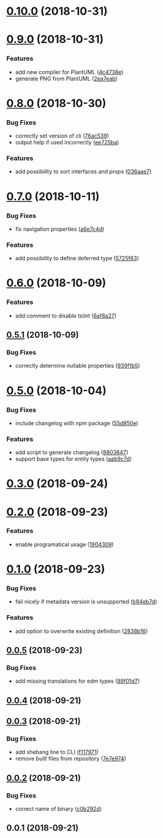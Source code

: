 <a name="0.10.0"></a>
# [0.10.0](https://github.com/krlwlfrt/omeco/compare/v0.9.0...v0.10.0) (2018-10-31)



<a name="0.9.0"></a>
# [0.9.0](https://github.com/krlwlfrt/omeco/compare/v0.8.0...v0.9.0) (2018-10-31)


### Features

* add new compiler for PlantUML ([4c4738e](https://github.com/krlwlfrt/omeco/commit/4c4738e))
* generate PNG from PlantUML ([2ea7eab](https://github.com/krlwlfrt/omeco/commit/2ea7eab))



<a name="0.8.0"></a>
# [0.8.0](https://github.com/krlwlfrt/omeco/compare/v0.7.0...v0.8.0) (2018-10-30)


### Bug Fixes

* correctly set version of cli ([76ac539](https://github.com/krlwlfrt/omeco/commit/76ac539))
* output help if used incorrectly ([ee725ba](https://github.com/krlwlfrt/omeco/commit/ee725ba))


### Features

* add possibility to sort interfaces and props ([036aae7](https://github.com/krlwlfrt/omeco/commit/036aae7))



<a name="0.7.0"></a>
# [0.7.0](https://github.com/krlwlfrt/omeco/compare/v0.6.0...v0.7.0) (2018-10-11)


### Bug Fixes

* fix navigation properties ([a6e7c4d](https://github.com/krlwlfrt/omeco/commit/a6e7c4d))


### Features

* add possibility to define deferred type ([5725f83](https://github.com/krlwlfrt/omeco/commit/5725f83))



<a name="0.6.0"></a>
# [0.6.0](https://github.com/krlwlfrt/omeco/compare/v0.5.1...v0.6.0) (2018-10-09)


### Features

* add comment to disable tslint ([6af8a27](https://github.com/krlwlfrt/omeco/commit/6af8a27))



<a name="0.5.1"></a>
## [0.5.1](https://github.com/krlwlfrt/omeco/compare/v0.5.0...v0.5.1) (2018-10-09)


### Bug Fixes

* correctly determine nullable properties ([939f1b5](https://github.com/krlwlfrt/omeco/commit/939f1b5))



<a name="0.5.0"></a>
# [0.5.0](https://github.com/krlwlfrt/omeco/compare/v0.3.0...v0.5.0) (2018-10-04)


### Bug Fixes

* include changelog with npm package ([55d850e](https://github.com/krlwlfrt/omeco/commit/55d850e))


### Features

* add script to generate changelog ([8803847](https://github.com/krlwlfrt/omeco/commit/8803847))
* support base types for entity types ([aab9c7d](https://github.com/krlwlfrt/omeco/commit/aab9c7d))



<a name="0.3.0"></a>
# [0.3.0](https://github.com/krlwlfrt/omeco/compare/v0.2.0...v0.3.0) (2018-09-24)



<a name="0.2.0"></a>
# [0.2.0](https://github.com/krlwlfrt/omeco/compare/v0.1.0...v0.2.0) (2018-09-23)


### Features

* enable programatical usage ([1904309](https://github.com/krlwlfrt/omeco/commit/1904309))



<a name="0.1.0"></a>
# [0.1.0](https://github.com/krlwlfrt/omeco/compare/v0.0.5...v0.1.0) (2018-09-23)


### Bug Fixes

* fail nicely if metadata version is unsupported ([b84eb7d](https://github.com/krlwlfrt/omeco/commit/b84eb7d))


### Features

* add option to overwrite existing definition ([2838b16](https://github.com/krlwlfrt/omeco/commit/2838b16))



<a name="0.0.5"></a>
## [0.0.5](https://github.com/krlwlfrt/omeco/compare/v0.0.4...v0.0.5) (2018-09-23)


### Bug Fixes

* add missing translations for edm types ([89f01d7](https://github.com/krlwlfrt/omeco/commit/89f01d7))



<a name="0.0.4"></a>
## [0.0.4](https://github.com/krlwlfrt/omeco/compare/v0.0.3...v0.0.4) (2018-09-21)



<a name="0.0.3"></a>
## [0.0.3](https://github.com/krlwlfrt/omeco/compare/v0.0.2...v0.0.3) (2018-09-21)


### Bug Fixes

* add shebang line to CLI ([f117971](https://github.com/krlwlfrt/omeco/commit/f117971))
* remove built files from repository ([7e7e974](https://github.com/krlwlfrt/omeco/commit/7e7e974))



<a name="0.0.2"></a>
## [0.0.2](https://github.com/krlwlfrt/omeco/compare/v0.0.1...v0.0.2) (2018-09-21)


### Bug Fixes

* correct name of binary ([c0b292d](https://github.com/krlwlfrt/omeco/commit/c0b292d))



<a name="0.0.1"></a>
## 0.0.1 (2018-09-21)



